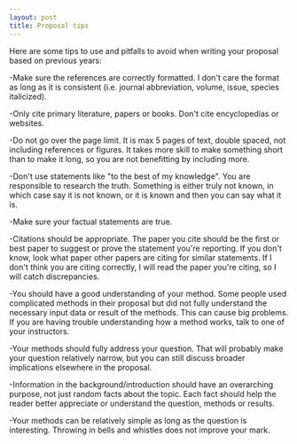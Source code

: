 ```yaml
---
layout: post
title: Proposal tips
---
```


Here are some tips to use and pitfalls to avoid when writing your proposal based on previous years:

-Make sure the references are correctly formatted. I don't care the format as long as it is consistent (i.e. journal abbreviation, volume, issue, species italicized). 

-Only cite primary literature, papers or books. Don't cite encyclopedias or websites.

-Do not go over the page limit. It is max 5 pages of text, double spaced, not including references or figures. It takes more skill to make something short than to make it long, so you are not benefitting by including more.

-Don't use statements like "to the best of my knowledge". You are responsible to research the truth. Something is either truly not known, in which case say it is not known, or it is known and then you can say what it is. 

-Make sure your factual statements are true. 

-Citations should be appropriate. The paper you cite should be the first or best paper to suggest or prove the statement you're reporting. If you don't know, look what paper other papers are citing for similar statements. If I don't think you are citing correctly, I will read the paper you're citing, so I will catch discrepancies. 

-You should have a good understanding of your method. Some people used complicated methods in their proposal but did not fully understand the necessary input data or result of the methods. This can cause big problems. If you are having trouble understanding how a method works, talk to one of your instructors. 

-Your methods should fully address your question. That will probably make your question relatively narrow, but you can still discuss broader implications elsewhere in the proposal.

-Information in the background/introduction should have an overarching purpose, not just random facts about the topic. Each fact should help the reader better appreciate or understand the question, methods or results. 

-Your methods can be relatively simple as long as the question is interesting. Throwing in bells and whistles does not improve your mark. 

